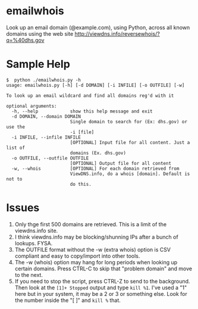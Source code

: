 # emailwhois
Look up an email domain (@example.com), using Python, across all known domains using the web site http://viewdns.info/reversewhois/?q=%40dhs.gov

# Sample Help
```
$  python ./emailwhois.py -h
usage: emailwhois.py [-h] [-d DOMAIN] [-i INFILE] [-o OUTFILE] [-w]

To look up an email wildcard and find all domains reg'd with it

optional arguments:
  -h, --help            show this help message and exit
  -d DOMAIN, --domain DOMAIN
                        Single domain to search for (Ex: dhs.gov) or use the
                        -i [file]
  -i INFILE, --infile INFILE
                        [OPTIONAL] Input file for all content. Just a list of
                        domains (Ex. dhs.gov)
  -o OUTFILE, --outfile OUTFILE
                        [OPTIONAL] Output file for all content
  -w, --whois           [OPTIONAL] For each domain retrieved from
                        ViewDNS.info, do a whois [domain]. Default is not to
                        do this.
```

# Issues
1. Only thge first 500 domains are retrieved. This is a limit of the viewdns.info site.
2. I think viewdns.info may be blocking/shunning IPs after a bunch of lookups. FYSA.
3. The OUTFILE format without the -w (extra whois) option is CSV compliant and easy to copy/import into other tools.
4. The -w (whois) option may hang for long periods when looking up certain domains. Press CTRL-C to skip that "problem domain" and move to the next.
5. If you need to stop the script, press CTRL-Z to send to the background. Then look at the ```[1]+ Stopped``` output and type ```kill %1```. I've used a "1" here but in your system, it may be a 2 or 3 or something else. Look for the number inside the "[ ]" and ```kill %``` that.

